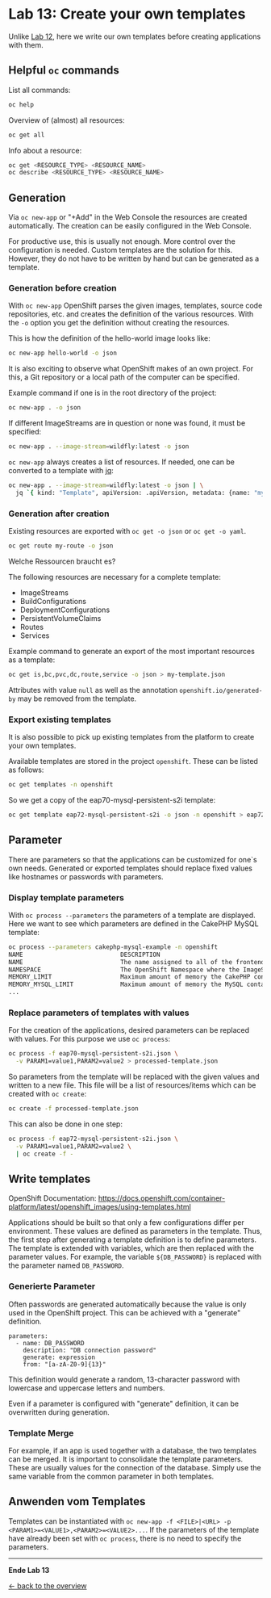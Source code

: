 # Lab 13: Create your own templates

Unlike [Lab 12](12_template.md), here we write our own templates before creating applications with them.


## Helpful `oc` commands

List all commands:

```bash
oc help
```

Overview of (almost) all resources:

```bash
oc get all
```

Info about a resource:

```bash
oc get <RESOURCE_TYPE> <RESOURCE_NAME>
oc describe <RESOURCE_TYPE> <RESOURCE_NAME>
```


## Generation

Via `oc new-app` or "\+Add" in the Web Console the resources are created automatically.
The creation can be easily configured in the Web Console.

For productive use, this is usually not enough.
More control over the configuration is needed.
Custom templates are the solution for this.
However, they do not have to be written by hand but can be generated as a template.


### Generation before creation

With `oc new-app` OpenShift parses the given images, templates, source code repositories, etc. and creates the definition of the various resources.
With the `-o` option you get the definition without creating the resources.

This is how the definition of the hello-world image looks like:

```bash
oc new-app hello-world -o json
```

It is also exciting to observe what OpenShift makes of an own project.
For this, a Git repository or a local path of the computer can be specified.

Example command if one is in the root directory of the project:

```bash
oc new-app . -o json
```

If different ImageStreams are in question or none was found, it must be specified:

```bash
oc new-app . --image-stream=wildfly:latest -o json
```

`oc new-app` always creates a list of resources.
If needed, one can be converted to a template with [jq](https://stedolan.github.io/jq/):

```bash
oc new-app . --image-stream=wildfly:latest -o json | \
  jq `{ kind: "Template", apiVersion: .apiVersion, metadata: {name: "mytemplate" }, objects: .items }`
```


### Generation after creation

Existing resources are exported with `oc get -o json` or `oc get -o yaml`.

```bash
oc get route my-route -o json
```

Welche Ressourcen braucht es?

The following resources are necessary for a complete template:

- ImageStreams
- BuildConfigurations
- DeploymentConfigurations
- PersistentVolumeClaims
- Routes
- Services

Example command to generate an export of the most important resources as a template:

```bash
oc get is,bc,pvc,dc,route,service -o json > my-template.json
```

Attributes with value `null` as well as the annotation `openshift.io/generated-by` may be removed from the template.


### Export existing templates

It is also possible to pick up existing templates from the platform to create your own templates.

Available templates are stored in the project `openshift`.
These can be listed as follows:

```bash
oc get templates -n openshift
```

So we get a copy of the eap70-mysql-persistent-s2i template:

```bash
oc get template eap72-mysql-persistent-s2i -o json -n openshift > eap72-mysql-persistent-s2i.json
```


## Parameter

There are parameters so that the applications can be customized for one`s own needs.
Generated or exported templates should replace fixed values like hostnames or passwords with parameters.


### Display template parameters

With `oc process --parameters` the parameters of a template are displayed. Here we want to see which parameters are defined in the CakePHP MySQL template:

```bash
oc process --parameters cakephp-mysql-example -n openshift
NAME                           DESCRIPTION                                                                GENERATOR VALUE
NAME                           The name assigned to all of the frontend objects defined in this template.           cakephp-mysql-example
NAMESPACE                      The OpenShift Namespace where the ImageStream resides.                               openshift
MEMORY_LIMIT                   Maximum amount of memory the CakePHP container can use.                              512Mi
MEMORY_MYSQL_LIMIT             Maximum amount of memory the MySQL container can use.                                512Mi
...
```


### Replace parameters of templates with values

For the creation of the applications, desired parameters can be replaced with values.
For this purpose we use `oc process`:

```bash
oc process -f eap70-mysql-persistent-s2i.json \
  -v PARAM1=value1,PARAM2=value2 > processed-template.json
```

So parameters from the template will be replaced with the given values and written to a new file. This file will be a list of resources/items which can be created with `oc create`:

```bash
oc create -f processed-template.json
```

This can also be done in one step:

```bash
oc process -f eap72-mysql-persistent-s2i.json \
  -v PARAM1=value1,PARAM2=value2 \
  | oc create -f -
```


## Write templates

OpenShift Documentation: <https://docs.openshift.com/container-platform/latest/openshift_images/using-templates.html>

Applications should be built so that only a few configurations differ per environment.
These values are defined as parameters in the template.
Thus, the first step after generating a template definition is to define parameters.
The template is extended with variables, which are then replaced with the parameter values.
For example, the variable `${DB_PASSWORD}` is replaced with the parameter named `DB_PASSWORD`.


### Generierte Parameter

Often passwords are generated automatically because the value is only used in the OpenShift project.
This can be achieved with a "generate" definition.

```
parameters:
  - name: DB_PASSWORD
    description: "DB connection password"
    generate: expression
    from: "[a-zA-Z0-9]{13}"
```

This definition would generate a random, 13-character password with lowercase and uppercase letters and numbers.

Even if a parameter is configured with "generate" definition, it can be overwritten during generation.


### Template Merge

For example, if an app is used together with a database, the two templates can be merged.
It is important to consolidate the template parameters.
These are usually values for the connection of the database.
Simply use the same variable from the common parameter in both templates.


## Anwenden vom Templates

Templates can be instantiated with `oc new-app -f <FILE>|<URL> -p <PARAM1>=<VALUE1>,<PARAM2>=<VALUE2>...`.
If the parameters of the template have already been set with `oc process`, there is no need to specify the parameters.

---

__Ende Lab 13__

[← back to the overview](../README.md)
